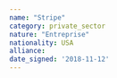 ```yaml
---
name: "Stripe"
category: private_sector
nature: "Entreprise"
nationality: USA
alliance: 
date_signed: '2018-11-12'
---
```

    